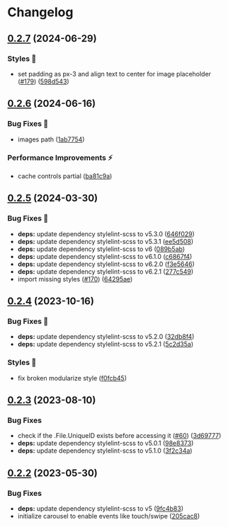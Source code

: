 # Changelog

## [0.2.7](https://github.com/hbstack/carousel/compare/v0.2.6...v0.2.7) (2024-06-29)


### Styles 🎨

* set padding as px-3 and align text to center for image placeholder ([#179](https://github.com/hbstack/carousel/issues/179)) ([598d543](https://github.com/hbstack/carousel/commit/598d5439996854993c5ae5856e7f082dad0485ad))

## [0.2.6](https://github.com/hbstack/carousel/compare/v0.2.5...v0.2.6) (2024-06-16)


### Bug Fixes 🐞

* images path ([1ab7754](https://github.com/hbstack/carousel/commit/1ab7754af83693928f0129e0a0fe4ab648c05262))


### Performance Improvements ⚡️

* cache controls partial ([ba81c9a](https://github.com/hbstack/carousel/commit/ba81c9ae6374e3944b614464cfd0084e5304dce7))

## [0.2.5](https://github.com/hbstack/carousel/compare/v0.2.4...v0.2.5) (2024-03-30)


### Bug Fixes 🐞

* **deps:** update dependency stylelint-scss to v5.3.0 ([646f029](https://github.com/hbstack/carousel/commit/646f0295e1c00446d662218209b801a850c7c35f))
* **deps:** update dependency stylelint-scss to v5.3.1 ([ee5d508](https://github.com/hbstack/carousel/commit/ee5d5088e10df53b3cb6651f9cecc7b5c47e49dc))
* **deps:** update dependency stylelint-scss to v6 ([089b5ab](https://github.com/hbstack/carousel/commit/089b5ab83de157f21565219d088978cced00410a))
* **deps:** update dependency stylelint-scss to v6.1.0 ([c6867f4](https://github.com/hbstack/carousel/commit/c6867f4f8a191390be86d7f31817f26a4a7f3300))
* **deps:** update dependency stylelint-scss to v6.2.0 ([f3e5646](https://github.com/hbstack/carousel/commit/f3e5646a684b8542b11f608e2d5b2f4c8285626a))
* **deps:** update dependency stylelint-scss to v6.2.1 ([277c549](https://github.com/hbstack/carousel/commit/277c54900e74daee0d66a68cc2385e7845e1c7f0))
* import missing styles ([#170](https://github.com/hbstack/carousel/issues/170)) ([64295ae](https://github.com/hbstack/carousel/commit/64295aebbbb6865070463db40a0782b2c1e2a589))

## [0.2.4](https://github.com/hbstack/carousel/compare/v0.2.3...v0.2.4) (2023-10-16)


### Bug Fixes 🐞

* **deps:** update dependency stylelint-scss to v5.2.0 ([32db8f4](https://github.com/hbstack/carousel/commit/32db8f48b35499f28f1d9efb14081af6c07240f1))
* **deps:** update dependency stylelint-scss to v5.2.1 ([5c2d35a](https://github.com/hbstack/carousel/commit/5c2d35a3b1c2a2d80e534190e9cbbe1e272b7a8f))


### Styles 🎨

* fix broken modularize style ([f0fcb45](https://github.com/hbstack/carousel/commit/f0fcb4566ca00f55bb4f4819bd9856ad44a972df))

## [0.2.3](https://github.com/hbstack/carousel/compare/v0.2.2...v0.2.3) (2023-08-10)


### Bug Fixes

* check if the .File.UniqueID exists before accessing it ([#60](https://github.com/hbstack/carousel/issues/60)) ([3d69777](https://github.com/hbstack/carousel/commit/3d69777bd7da04d38ecf0388bf0272efad2a2bbd))
* **deps:** update dependency stylelint-scss to v5.0.1 ([98e8373](https://github.com/hbstack/carousel/commit/98e837324577b435af2a6219920c36292dd26794))
* **deps:** update dependency stylelint-scss to v5.1.0 ([3f2c34a](https://github.com/hbstack/carousel/commit/3f2c34a84993762f374c76cdf88c9775893f0566))

## [0.2.2](https://github.com/hbstack/carousel/compare/v0.2.1...v0.2.2) (2023-05-30)


### Bug Fixes

* **deps:** update dependency stylelint-scss to v5 ([9fc4b83](https://github.com/hbstack/carousel/commit/9fc4b83dd6e0c4ba22c05addb266b367072516e9))
* initialize carousel to enable events like touch/swipe ([205cac8](https://github.com/hbstack/carousel/commit/205cac836b164a107ecec01655235d1d72ac7029))

